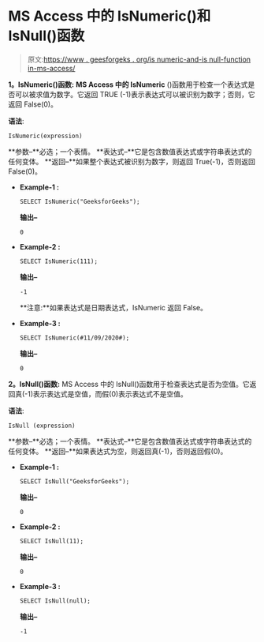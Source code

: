 # MS Access 中的 IsNumeric()和 IsNull()函数

> 原文:[https://www . geesforgeks . org/is numeric-and-is null-function in-ms-access/](https://www.geeksforgeeks.org/isnumeric-and-isnull-function-in-ms-access/)

**1。IsNumeric()函数:**
**MS Access 中的 IsNumeric** ()函数用于检查一个表达式是否可以被求值为数字。它返回 TRUE (-1)表示表达式可以被识别为数字；否则，它返回 False(0)。

**语法**:

```
IsNumeric(expression)
```

**参数–**必选；一个表情。
**表达式–**它是包含数值表达式或字符串表达式的任何变体。
**返回–**如果整个表达式被识别为数字，则返回 True(-1)，否则返回 False(0)。

*   **Example-1 :**

    ```
    SELECT IsNumeric("GeeksforGeeks");
    ```

    **输出–**

    ```
    0
    ```

*   **Example-2 :**

    ```
    SELECT IsNumeric(111);
    ```

    **输出–**

    ```
    -1
    ```

    **注意:**如果表达式是日期表达式，IsNumeric 返回 False。

*   **Example-3 :**

    ```
    SELECT IsNumeric(#11/09/2020#);
    ```

    **输出–**

    ```
    0
    ```

**2。IsNull()函数:**
MS Access 中的 IsNull()函数用于检查表达式是否为空值。它返回真(-1)表示表达式是空值，而假(0)表示表达式不是空值。

**语法**:

```
IsNull (expression)
```

**参数–**必选；一个表情。
**表达式–**它是包含数值表达式或字符串表达式的任何变体。
**返回–**如果表达式为空，则返回真(-1)，否则返回假(0)。

*   **Example-1 :**

    ```
    SELECT IsNull("GeeksforGeeks");
    ```

    **输出–**

    ```
    0
    ```

*   **Example-2 :**

    ```
    SELECT IsNull(11);
    ```

    **输出–**

    ```
    0
    ```

*   **Example-3 :**

    ```
    SELECT IsNull(null);
    ```

    **输出–**

    ```
    -1
    ```